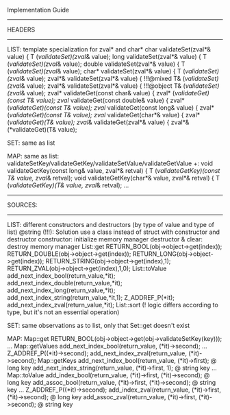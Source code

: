 Implementation Guide
______________________________________________________________________________________________________________________________________________________________________________________

HEADERS
______________________________________________________________________________________________________________________________________________________________________________________
LIST: template specialization for zval* and char*
	char validateSet(zval*& value) {					T (*validateSet)(zval*& value);
	long validateSet(zval*& value) {					T (*validateSet)(zval*& value);
 	double validateSet(zval*& value) {				T (*validateSet)(zval*& value);
	char* validateSet(zval*& value) {				T (*validateSet)(zval*& value);
	zval*& validateSet(zval*& value) {	!!!@mixed	T& (*validateSet)(zval*& value);
	zval*& validateSet(zval*& value) {	!!!@object	T& (*validateSet)(zval*& value);
	zval* validateGet(const char& value) {			zval* (*validateGet)(const T& value);
	zval* validateGet(const double& value) {			zval* (*validateGet)(const T& value);
	zval* validateGet(const long& value) {			zval* (*validateGet)(const T& value);
	zval* validateGet(char*& value) {				zval* (*validateGet)(T& value);
	zval*& validateGet(zval*& value) {				zval*& (*validateGet)(T& value);

SET: same as list

MAP: same as list: validateSetKey/validateGetKey/validateSetValue/validateGetValue +:
	void validateGetKey(const long& value, zval*& retval) {		T (*validateGetKey)(const T& value, zval*& retval);
	void validateGetKey(char*& value, zval*& retval) {			T (*validateGetKey)(T& value, zval*& retval);
	...
______________________________________________________________________________________________________________________________________________________________________________________

SOURCES:
______________________________________________________________________________________________________________________________________________________________________________________

LIST:
different constructors and destructors (by type of value and type of list)
	@string (!!!): Solution use a class instead of struct with constructor and destructor
		constructor: initialize memory manager
		destructor & clear: destroy memory manager
List::get
	RETURN_BOOL(obj->object->get(index));
	RETURN_DOUBLE(obj->object->get(index));
	RETURN_LONG(obj->object->get(index));
	RETURN_STRING(obj->object->get(index),1);
	RETURN_ZVAL(obj->object->get(index),1,0);
List::toValue
	add_next_index_bool(return_value,*it);
	add_next_index_double(return_value,*it);
	add_next_index_long(return_value,*it);
	add_next_index_string(return_value,*it,1);
	Z_ADDREF_P(*it);
	add_next_index_zval(return_value,*it);
List::sort (! logic differs according to type, but it's not an essential operation)

SET:
same observations as to list, only that Set::get doesn't exist

MAP:
Map::get
	RETURN_BOOL(obj->object->get(obj->validateSetKey(key)));
	...
Map::getValues
	add_next_index_bool(return_value, (*it)->second);
	...
	Z_ADDREF_P((*it)->second);
	add_next_index_zval(return_value, (*it)->second);
Map::getKeys
	add_next_index_bool(return_value, (*it)->first); @ long key
	add_next_index_string(return_value, (*it)->first, 1); @ string key
	...
Map::toValue
	add_index_bool(return_value, (*it)->first, (*it)->second); @ long key
	add_assoc_bool(return_value, (*it)->first, (*it)->second); @ string key
	...
	Z_ADDREF_P((*it)->second);
    add_index_zval(return_value, (*it)->first, (*it)->second); @ long key
    add_assoc_zval(return_value, (*it)->first, (*it)->second); @ string key
    
